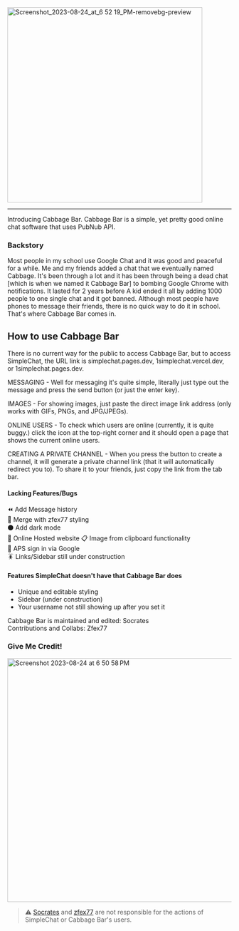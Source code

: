 <img width="438" alt="Screenshot_2023-08-24_at_6 52 19_PM-removebg-preview" src="https://github.com/ramenwithparmesancheese/CabbageBar/assets/74465738/3ce486fa-7886-4a4b-a831-552eabc010d8">

________________________________________________________________________________ 

Introducing Cabbage Bar. Cabbage Bar is a simple, yet pretty good online chat software that uses PubNub API. 

### Backstory

Most people in my school use Google Chat and it was good and peaceful for a while. Me and my friends added a chat that we eventually named Cabbage. It's been through a lot and it has been through being a dead chat [which is when we named it Cabbage Bar] to bombing Google Chrome with notifications. It lasted for 2 years before A kid ended it all by adding 1000 people to one single chat and it got banned. Although most people have phones to message their friends, there is no quick way to do it in school. That's where Cabbage Bar comes in.

## How to use Cabbage Bar

There is no current way for the public to access Cabbage Bar, but to access SimpleChat, the URL link is simplechat.pages.dev, 1simplechat.vercel.dev, or 1simplechat.pages.dev.

MESSAGING - Well for messaging it's quite simple, literally just type out the message and press the send button (or just the enter key).

IMAGES - For showing images, just paste the direct image link address (only works with GIFs, PNGs, and JPG/JPEGs).

ONLINE USERS - To check which users are online (currently, it is quite buggy.) click the icon at the top-right corner and it should open a page that shows the current online users.

CREATING A PRIVATE CHANNEL - When you press the button to create a channel, it will generate a private channel link (that it will automatically redirect you to). To share it to your friends, just copy the link from the tab bar.

#### Lacking Features/Bugs
⏪ Add Message history <br>
👗 Merge with zfex77 styling <br>
⚫️ Add dark mode <br>
💬 Online Hosted website
📋 Image from clipboard functionality <br>
🏫 APS sign in via Google <br>
🪳 Links/Sidebar still under construction <br>

#### Features SimpleChat doesn't have that Cabbage Bar does
- Unique and editable styling
- Sidebar (under construction)
- Your username not still showing up after you set it


Cabbage Bar is maintained and edited: Socrates <br>
Contributions and Collabs: Zfex77

### Give Me Credit!

<img width="547" alt="Screenshot 2023-08-24 at 6 50 58 PM" src="https://github.com/ramenwithparmesancheese/CabbageBar/assets/74465738/d9fc8951-1947-4468-80b1-68af00dfa594">


> ⚠️ [Socrates](https://github.com/ramenwithparmesancheese) and [zfex77](https://github.com/zfex77) are not responsible for the actions of SimpleChat or Cabbage Bar's users.
